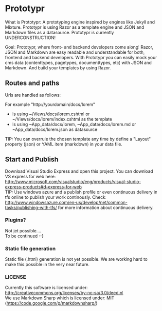 # Prototypr
What is Prototypr: A prototyping engine inspired by engines like Jekyll and Mixture. Prototypr is using Razor as a template engine and JSON and Markdown files as a datasource. Prototypr is currently UNDERCONSTRUCTION!  

Goal: Prototypr, where front- and backend developers come along! Razor, JSON and Markdown are easy readable and understandable for both, frontend and backend developers. With Prototypr you can easily mock your cms data (contenttypes, pagetypes, documenttypes, etc) with JSON and Markdown. And build your templates by using Razor.

## Routes and paths
Urls are handled as follows:  

For example "http://yourdomain/docs/lorem"

* Is using ~/Views/docs/lorem.cshtml or ~/Views/docs/lorem/index.cshtml as the template
* Is using ~App_data/docs/lorem, ~App_data/docs/lorem.md or ~App_data/docs/lorem.json as datasource
  
TIP: You can overrule the chosen template any time by define a "Layout" property (json) or YAML item (markdown) in your data file.  


## Start and Publish  
Download Visual Studio Express and open this project.  You can download VS express for web here: http://www.microsoft.com/visualstudio/eng/products/visual-studio-express-products#d-express-for-web  
TIP: Use windows azure and a publish profile or even continuous delivery in tfs online to publish your work continously. Check: http://www.windowsazure.com/en-us/develop/net/common-tasks/publishing-with-tfs/ for more information about continuous delivery.

### Plugins?
Not jet possible....  
To be continued :-)  

### Static file generation
Static file (.html) generation is not yet possible. We are working hard to make this possible in the very near future.

### LICENSE
Currently this software is licensed under: http://creativecommons.org/licenses/by-nc-sa/3.0/deed.nl  
We use Markdown Sharp which is licensed under: MIT (https://code.google.com/p/markdownsharp/)